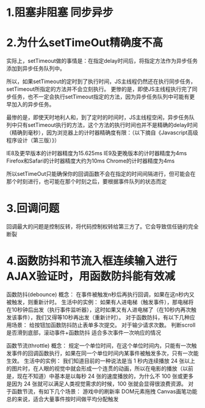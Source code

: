 # 1.阻塞非阻塞 同步异步

# 2.为什么setTimeOut精确度不高
实际上，setTimeout做的事情是：在指定delay时间后，将指定方法作为异步任务添加到异步任务队列中。

所以，如果setTimeout的定时到了执行时间，JS主线程仍然还在执行同步任务，setTimeout所指定的方法并不会立刻执行。
更惨的是，即使JS主线程执行完了同步任务，也不一定会执行setTimeout指定的方法，因为异步任务队列中可能有更早加入的异步任务。

最惨的是，即使天时地利人和，到了定时的时间时，JS主线程空闲，异步任务队列中只有setTimeout执行的方法，这个方法的执行时间也并不是精确的delay时间（精确到毫秒），因为浏览器上的计时器精确度有限：（以下摘自《Javascript高级程序设计（第三版）》）

IE8及更早版本的计时器精度为15.625ms
IE9及更晚版本的计时器精度为4ms
Firefox和Safari的计时器精度大约为10ms
Chrome的计时器精度为4ms

所以setTimeOut只能确保你的回调函数不会在指定的时间间隔进行，但可能会在那个时刻进行，也可能在那个时刻之后，要根据事件队列的状态而定

# 3.回调问题
回调最大的问题是控制反转，将代码控制权转给第三方了。它会导致信任链的完全断裂

# 4.函数防抖和节流入框连续输入进行AJAX验证时，用函数防抖能有效减
函数防抖(debounce)
概念： 在事件被触发n秒后再执行回调，如果在这n秒内又被触发，则重新计时。
生活中的实例： 如果有人进电梯（触发事件），那电梯将在10秒钟后出发（执行事件监听器），这时如果又有人进电梯了（在10秒内再次触发该事件），我们又得等10秒再出发（重新计时）。
对于函数防抖，有以下几种应用场景：
给按钮加函数防抖防止表单多次提交。
对于输少请求次数。
判断scroll是否滑到底部，滚动事件+函数防抖
适合多次事件一次响应的情况


函数节流(throttle)
概念： 规定一个单位时间，在这个单位时间内，只能有一次触发事件的回调函数执行，如果在同一个单位时间内某事件被触发多次，只有一次能生效。
生活中的实例： 我们知道目前的一种说法是当 1 秒内连续播放 24 张以上的图片时，在人眼的视觉中就会形成一个连贯的动画，所以在电影的播放（以前是，现在不知道）中基本是以每秒 24 张的速度播放的，为什么不 100 张或更多是因为 24 张就可以满足人类视觉需求的时候，100 张就会显得很浪费资源。
对于函数节流，有如下几个场景：
游戏中的刷新率
DOM元素拖拽
Canvas画笔功能
总的来说，适合大量事件按时间做平均分配触发

